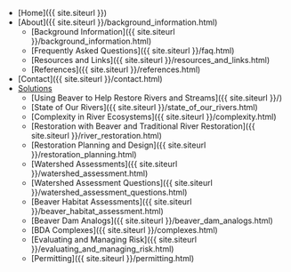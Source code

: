 * [Home]({{ site.siteurl }})
* [About]({{ site.siteurl }}/background_information.html)
	*   [Background Information]({{ site.siteurl }}/background_information.html)
	*   [Frequently Asked Questions]({{ site.siteurl }}/faq.html)
	*   [Resources and Links]({{ site.siteurl }}/resources_and_links.html)
	*   [References]({{ site.siteurl }}/references.html)
* [Contact]({{ site.siteurl }}/contact.html)
* [Solutions]()
	*   [Using Beaver to Help Restore Rivers and Streams]({{ site.siteurl }}/)
	*   [State of Our Rivers]({{ site.siteurl }}/state_of_our_rivers.html)
	<!--*   [Different Settings, Different Rivers]({{ site.siteurl }}/different_settings_differnet_rivers.html)-->
	*   [Complexity in River Ecosystems]({{ site.siteurl }}/complexity.html)
	*   [Restoration with Beaver and Traditional River Restoration]({{ site.siteurl }}/river_restoration.html)
	*   [Restoration Planning and Design]({{ site.siteurl }}/restoration_planning.html)
	*   [Watershed Assessments]({{ site.siteurl }}/watershed_assessment.html)
	*   [Watershed Assessment Questions]({{ site.siteurl }}/watershed_assessment_questions.html)
	*   [Beaver Habitat Assessments]({{ site.siteurl }}/beaver_habitat_assessment.html)
	*   [Beaver Dam Analogs]({{ site.siteurl }}/beaver_dam_analogs.html)
	*   [BDA Complexes]({{ site.siteurl }}/complexes.html)
	*   [Evaluating and Managing Risk]({{ site.siteurl }}/evaluating_and_managing_risk.html)
	*   [Permitting]({{ site.siteurl }}/permitting.html)
